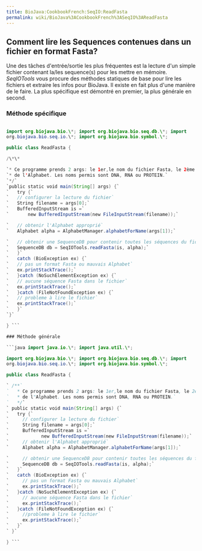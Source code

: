 ```yaml
---
title: BioJava:CookbookFrench:SeqIO:ReadFasta
permalink: wiki/BioJava%3ACookbookFrench%3ASeqIO%3AReadFasta
---
```


Comment lire les Sequences contenues dans un fichier en format Fasta?
---------------------------------------------------------------------

Une des tâches d'entrée/sortie les plus fréquentes est la lecture d'un
simple fichier contenant la/les sequence(s) pour les mettre en mémoire.
*SeqIOTools* vous procure des méthodes statiques de base pour lire les
fichiers et extraire les infos pour BioJava. Il existe en fait plus
d'une manière de le faire. La plus spécifique est démontré en premier,
la plus générale en second.

### Méthode spécifique

```java import java.io.\*; import java.util.\*;

import org.biojava.bio.\*; import org.biojava.bio.seq.db.\*; import
org.biojava.bio.seq.io.\*; import org.biojava.bio.symbol.\*;

public class ReadFasta {

/\*\*

`* Ce programme prends 2 args: le 1er,le nom du fichier Fasta, le 2ème est le nom `  
`* de l'Alphabet. Les noms permis sont DNA, RNA ou PROTEIN.`  
`*/`  
`public static void main(String[] args) {`  
`   try {`  
`   // configurer la lecture du fichier`  
`   String filename = args[0];`  
`   BufferedInputStream is =`  
`       new BufferedInputStream(new FileInputStream(filename));`

`   // obtenir l'Alphabet approprié`  
`   Alphabet alpha = AlphabetManager.alphabetForName(args[1]);`

`   // obtenir une SequenceDB pour contenir toutes les séquences du fichier`  
`   SequenceDB db = SeqIOTools.readFasta(is, alpha);`  
`   }`  
`   catch (BioException ex) {`  
`   // pas un format Fasta ou mauvais Alphabet`  
`   ex.printStackTrace();`  
`   }catch (NoSuchElementException ex) {`  
`   // aucune séquence Fasta dans le fichier`  
`   ex.printStackTrace();`  
`   }catch (FileNotFoundException ex) {`  
`   // probleme à lire le fichier`  
`   ex.printStackTrace();`  
`   }`  
`}`

} ```

### Méthode générale

```java import java.io.\*; import java.util.\*;

import org.biojava.bio.\*; import org.biojava.bio.seq.db.\*; import
org.biojava.bio.seq.io.\*; import org.biojava.bio.symbol.\*;

public class ReadFasta {

` /**`  
`   * Ce programme prends 2 args: le 1er,le nom du fichier Fasta, le 2ème est le nom `  
`   * de l"Alphabet. Les noms permis sont DNA, RNA ou PROTEIN.`  
`   */`  
` public static void main(String[] args) {`  
`   try {`  
`     // configurer la lecture du fichier`  
`     String filename = args[0];`  
`     BufferedInputStream is =`  
`            new BufferedInputStream(new FileInputStream(filename));`  
`     // obtenir l'Alphabet approprié`  
`     Alphabet alpha = AlphabetManager.alphabetForName(args[1]);`

`     // obtenir une SequenceDB pour contenir toutes les séquences du fichier`  
`     SequenceDB db = SeqIOTools.readFasta(is, alpha);`  
`   }`  
`   catch (BioException ex) {`  
`     // pas un format Fasta ou mauvais Alphabet`  
`     ex.printStackTrace();`  
`   }catch (NoSuchElementException ex) {`  
`     // aucune séquence Fasta dans le fichier`  
`     ex.printStackTrace();`  
`   }catch (FileNotFoundException ex) {`  
`     //probleme à lire le fichier`  
`     ex.printStackTrace();`  
`   }`  
` }`

} ```
